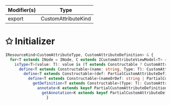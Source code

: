 | Modifier(s)                            | Type                     |
|----------------------------------------|--------------------------|
| export | CustomAttributeKind |

# &#10025; Initializer

```ts
IResourceKind<CustomAttributeType, CustomAttributeDefinition> & {
  for<T extends INode = INode, C extends ICustomAttributeViewModel<T> = ICustomAttributeViewModel<T>>(node: T, name: string): ICustomAttributeController<T, C> | undefined;
    isType<T>(value: T): value is (T extends Constructable ? CustomAttributeType<T> : never);
      define<T extends Constructable>(name: string, Type: T): CustomAttributeType<T>;
        define<T extends Constructable>(def: PartialCustomAttributeDefinition, Type: T): CustomAttributeType<T>;
          define<T extends Constructable>(nameOrDef: string | PartialCustomAttributeDefinition, Type: T): CustomAttributeType<T>;
            getDefinition<T extends Constructable>(Type: T): CustomAttributeDefinition<T>;
              annotate<K extends keyof PartialCustomAttributeDefinition>(Type: Constructable, prop: K, value: PartialCustomAttributeDefinition[K]): void;
                getAnnotation<K extends keyof PartialCustomAttributeDefinition>(Type: Constructable, prop: K): PartialCustomAttributeDefinition[K];
                  }
```